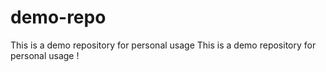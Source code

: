 # demo-repo
This is a demo repository for personal usage 
This is a demo repository for personal usage !
